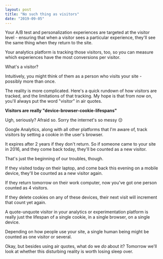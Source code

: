 ```yaml
---
layout: post
title: "No such thing as visitors"
date: "2019-09-05"
---
```


Your A/B test and personalization experiences are targeted at the visitor level - ensuring that when a visitor sees a particular experience, they'll see the same thing when they return to the site.

Your analytics platform is tracking those visitors, too, so you can measure which experiences have the most conversions per visitor.

What's a visitor?

Intuitively, you might think of them as a person who visits your site - possibly more than once.

The reality is more complicated. Here's a quick rundown of how visitors are tracked, and the limitations of that tracking. My hope is that from now on, you'll always put the word "visitor" in air quotes.

**Visitors are really "device-browser-cookie-lifespans"**

Ugh, seriously? Afraid so. Sorry the internet's so messy 😔

Google Analytics, along with all other platforms that I'm aware of, track visitors by setting a cookie in the user's browser.

It expires after 2 years if they don't return. So if someone came to your site in 2016, and they come back today, they'll be counted as a new visitor.

That's just the beginning of our troubles, though.

If they visited today on their laptop, and come back this evening on a mobile device, they'll be counted as a new visitor again.

If they return tomorrow on their work computer, now you've got one person counted as 4 visitors.

If they delete cookies on any of these devices, their next visit will increment that count yet again.

A quote-unquote visitor in your analytics or experimentation platform is really just the lifespan of a single cookie, in a single browser, on a single device.

Depending on how people use your site, a single human being might be counted as one visitor or several.

Okay, but besides using air quotes, what do we _do_ about it? Tomorrow we'll look at whether this disturbing reality is worth losing sleep over.
